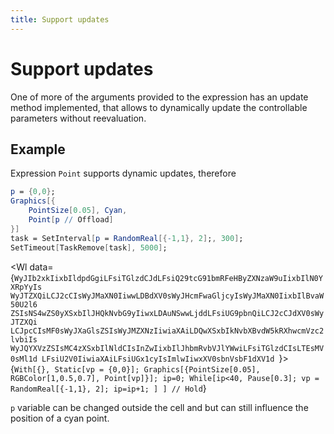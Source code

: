 ```yaml
---
title: Support updates
---
```


# Support updates

One of more of the arguments provided to the expression has an update method implemented, that allows to dynamically update the controllable parameters without reevaluation.

## Example
Expression `Point` supports dynamic updates, therefore
```mathematica
p = {0,0};
Graphics[{
    PointSize[0.05], Cyan,
    Point[p // Offload]
}]
task = SetInterval[p = RandomReal[{-1,1}, 2];, 300];
SetTimeout[TaskRemove[task], 5000];
```

<Wl data={`WyJIb2xkIixbIldpdGgiLFsiTGlzdCJdLFsiQ29tcG91bmRFeHByZXNzaW9uIixbIlN0YXRpYyIs
WyJTZXQiLCJ2cCIsWyJMaXN0IiwwLDBdXV0sWyJHcmFwaGljcyIsWyJMaXN0IixbIlBvaW50U2l6
ZSIsNS4wZS0yXSxbIlJHQkNvbG9yIiwxLDAuNSwwLjddLFsiUG9pbnQiLCJ2cCJdXV0sWyJTZXQi
LCJpcCIsMF0sWyJXaGlsZSIsWyJMZXNzIiwiaXAiLDQwXSxbIkNvbXBvdW5kRXhwcmVzc2lvbiIs
WyJQYXVzZSIsMC4zXSxbIlNldCIsInZwIixbIlJhbmRvbVJlYWwiLFsiTGlzdCIsLTEsMV0sMl1d
LFsiU2V0IiwiaXAiLFsiUGx1cyIsImlwIiwxXV0sbnVsbF1dXV1d
`}>{`With[{}, Static[vp = {0,0}]; Graphics[{PointSize[0.05], RGBColor[1,0.5,0.7], Point[vp]}]; ip=0; While[ip<40, Pause[0.3]; vp = RandomReal[{-1,1}, 2]; ip=ip+1; ] ] // Hold`}</Wl>


`p` variable can be changed outside the cell and but can still influence the position of a cyan point.

